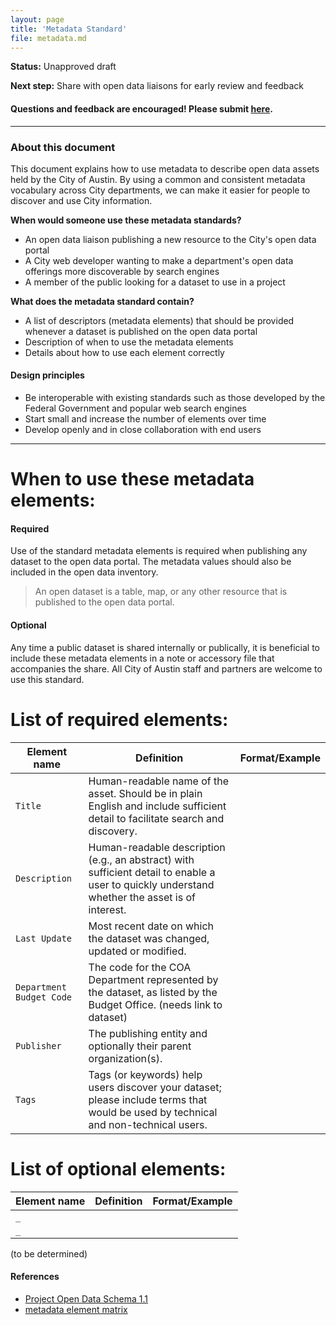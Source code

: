 ```yaml
---
layout: page
title: 'Metadata Standard'
file: metadata.md
---
```


**Status:** Unapproved draft  

**Next step:** Share with open data liaisons for early review and feedback  

#### Questions and feedback are encouraged! Please submit [here](https://github.com/cityofaustin/open-data-docs/milestones/Metadata%20Standard%20v1.0).

***

### About this document


This document explains how to use metadata to describe open data assets held by the City of Austin. By using a common and consistent metadata vocabulary across City departments, we can make it easier for people to discover and use City information. 

**When would someone use these metadata standards?**

* An open data liaison publishing a new resource to the City's open data portal
* A City web developer wanting to make a department's open data offerings more discoverable by search engines
* A member of the public looking for a dataset to use in a project

**What does the metadata standard contain?**

* A list of descriptors (metadata elements) that should be provided whenever a dataset is published on the open data portal
* Description of when to use the metadata elements
* Details about how to use each element correctly

#### Design principles

* Be interoperable with existing standards such as those developed by the Federal Government and popular web search engines
* Start small and increase the number of elements over time
* Develop openly and in close collaboration with end users

<!--#### Additional resources-->
<!--* Metadata FAQ (coming soon)-->
<!--* Open Data FAQ (coming soon)-->

***

# When to use these metadata elements:

#### Required
Use of the standard metadata elements is required when publishing any dataset to the open data portal. The metadata values should also be included in the open data inventory. 
> An open dataset is a table, map, or any other resource that is published to the open data portal.

#### Optional
Any time a public dataset is shared internally or publically, it is beneficial to include these metadata elements in a note or accessory file that accompanies the share. All City of Austin staff and partners are welcome to use this standard. 

# List of required elements:

Element name | Definition | Format/Example 
--- | --- | --- 
`Title` | Human-readable name of the asset. Should be in plain English and include sufficient detail to facilitate search and discovery. | 
`Description` | Human-readable description (e.g., an abstract) with sufficient detail to enable a user to quickly understand whether the asset is of interest. | 
`Last Update` | Most recent date on which the dataset was changed, updated or modified. | 
`Department Budget Code`  | The code for the COA Department represented by the dataset, as listed by the Budget Office. (needs link to dataset) | 
`Publisher` | The publishing entity and optionally their parent organization(s). | 
`Tags` | Tags (or keywords) help users discover your dataset; please include terms that would be used by technical and non-technical users. | 


# List of optional elements: 

Element name | Definition | Format/Example 
--- | --- | --- 
`_` | | 
`_` | | 

(to be determined)


#### References
- [Project Open Data Schema 1.1](https://project-open-data.cio.gov/v1.1/schema/)
- [metadata element matrix](https://docs.google.com/spreadsheets/d/1aKp0ygULe6u6Dbrtj3ZOXn4rN3SV5hv-K5Ho4vlT3EE/edit?usp=sharing)
